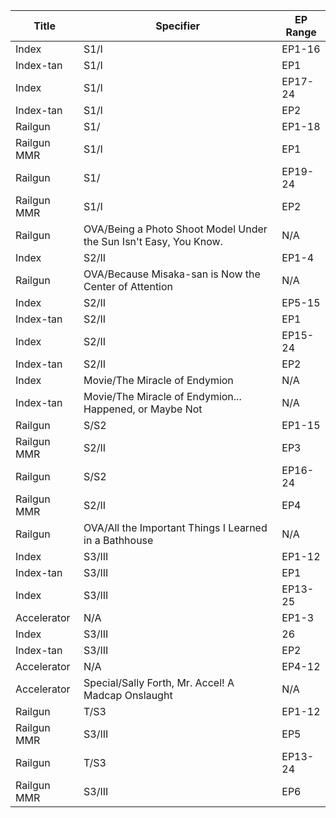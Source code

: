 Title | Specifier | EP Range
---|---|---
Index | S1/I | EP1-16
Index-tan | S1/I | EP1
Index | S1/I | EP17-24
Index-tan | S1/I | EP2
Railgun | S1/ | EP1-18
Railgun MMR | S1/I | EP1
Railgun | S1/ | EP19-24
Railgun MMR | S1/I | EP2
Railgun | OVA/Being a Photo Shoot Model Under the Sun Isn't Easy, You Know. | N/A
Index | S2/II | EP1-4
Railgun | OVA/Because Misaka-san is Now the Center of Attention | N/A
Index | S2/II | EP5-15
Index-tan | S2/II | EP1
Index | S2/II | EP15-24
Index-tan | S2/II | EP2
Index | Movie/The Miracle of Endymion | N/A
Index-tan | Movie/The Miracle of Endymion... Happened, or Maybe Not | N/A
Railgun | S/S2 | EP1-15
Railgun MMR | S2/II | EP3
Railgun | S/S2 | EP16-24
Railgun MMR | S2/II | EP4
Railgun | OVA/All the Important Things I Learned in a Bathhouse | N/A
Index | S3/III | EP1-12
Index-tan | S3/III | EP1
Index | S3/III | EP13-25
Accelerator | N/A | EP1-3
Index | S3/III | 26
Index-tan | S3/III | EP2
Accelerator | N/A | EP4-12
Accelerator | Special/Sally Forth, Mr. Accel! A Madcap Onslaught | N/A
Railgun | T/S3 | EP1-12
Railgun MMR | S3/III | EP5
Railgun | T/S3 | EP13-24
Railgun MMR | S3/III | EP6
